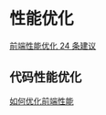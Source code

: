 # 性能优化

[前端性能优化 24 条建议](https://mp.weixin.qq.com/s/Jgem71HGx2EkveEyEmlQOg)

## 代码性能优化

[如何优化前端性能](https://mp.weixin.qq.com/s/OYw7lDCuxTU1BAjhTTV3vw)


